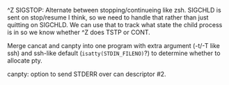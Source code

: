 ^Z SIGSTOP: Alternate between stopping/continueing like zsh.
SIGCHLD is sent on stop/resume I think, so we need to handle that rather than just quitting on SIGCHLD.
We can use that to track what state the child process is in so we know whether ^Z does TSTP or CONT.

Merge cancat and canpty into one program with extra argument (-t/-T like ssh) and ssh-like default (`isatty(STDIN_FILENO)`?) to determine whether to allocate pty.

canpty: option to send STDERR over can descriptor #2.
